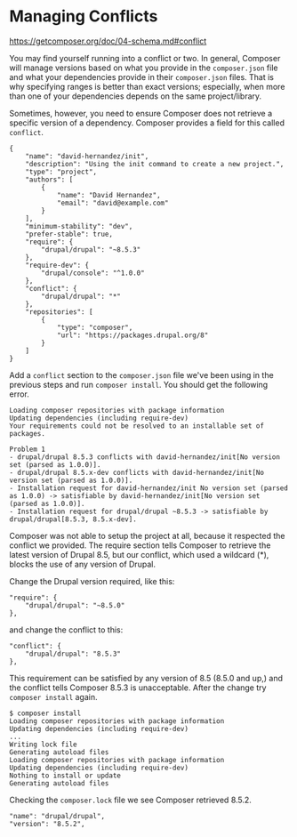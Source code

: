 # Managing Conflicts

https://getcomposer.org/doc/04-schema.md#conflict

You may find yourself running into a conflict or two. In general, Composer will manage versions based 
on what you provide in the `composer.json` file and what your dependencies provide in their `composer.json` files. 
That is why specifying ranges is better than exact versions; especially, when more than one of your dependencies 
depends on the same project/library.

Sometimes, however, you need to ensure Composer does not retrieve a specific version of a dependency. Composer 
provides a field for this called `conflict`.

```$xslt
{
    "name": "david-hernandez/init",
    "description": "Using the init command to create a new project.",
    "type": "project",
    "authors": [
        {
            "name": "David Hernandez",
            "email": "david@example.com"
        }
    ],
    "minimum-stability": "dev",
    "prefer-stable": true,
    "require": {
        "drupal/drupal": "~8.5.3"
    },
    "require-dev": {
        "drupal/console": "^1.0.0"
    },
    "conflict": {
        "drupal/drupal": "*"
    },
    "repositories": [
        {
            "type": "composer",
            "url": "https://packages.drupal.org/8"
        }
    ]
}

```

Add a `conflict` section to the `composer.json` file we've been using in the previous steps and run 
`composer install`. You should get the following error.

```
Loading composer repositories with package information
Updating dependencies (including require-dev)
Your requirements could not be resolved to an installable set of packages.

Problem 1
- drupal/drupal 8.5.3 conflicts with david-hernandez/init[No version set (parsed as 1.0.0)].
- drupal/drupal 8.5.x-dev conflicts with david-hernandez/init[No version set (parsed as 1.0.0)].
- Installation request for david-hernandez/init No version set (parsed as 1.0.0) -> satisfiable by david-hernandez/init[No version set (parsed as 1.0.0)].
- Installation request for drupal/drupal ~8.5.3 -> satisfiable by drupal/drupal[8.5.3, 8.5.x-dev].
```

Composer was not able to setup the project at all, because it respected the conflict we provided. The 
require section tells Composer to retrieve the latest version of Drupal 8.5, but our conflict, which used 
a wildcard (*), blocks the use of any version of Drupal.

Change the Drupal version required, like this:

```$xslt
"require": {
    "drupal/drupal": "~8.5.0"
},
```

and change the conflict to this:

```$xslt
"conflict": {
    "drupal/drupal": "8.5.3"
},
```

This requirement can be satisfied by any version of 8.5 (8.5.0 and up,) and the conflict tells Composer 
8.5.3 is unacceptable. After the change try `composer install` again.

```$xslt
$ composer install
Loading composer repositories with package information
Updating dependencies (including require-dev)
...
Writing lock file
Generating autoload files
Loading composer repositories with package information
Updating dependencies (including require-dev)
Nothing to install or update
Generating autoload files
```

Checking the `composer.lock` file we see Composer retrieved 8.5.2.

```$xslt
"name": "drupal/drupal",
"version": "8.5.2",
```

